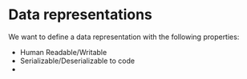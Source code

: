 # Data representations
We want to define a data representation with the following properties:
 - Human Readable/Writable
 - Serializable/Deserializable to code
 -
